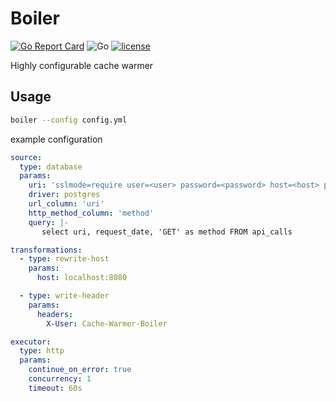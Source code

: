 # Boiler 

[![Go Report Card](https://goreportcard.com/badge/github.com/The-Data-Appeal-Company/boiler)](https://goreportcard.com/report/github.com/The-Data-Appeal-Company/boiler)
![Go](https://github.com/The-Data-Appeal-Company/boiler/workflows/Go/badge.svg)
[![license](https://img.shields.io/github/license/The-Data-Appeal-Company/boiler.svg)](LICENSE)


Highly configurable cache warmer
## Usage 

```bash
boiler --config config.yml 
```

example configuration 
```yaml
source:
  type: database
  params:
    uri: 'sslmode=require user=<user> password=<password> host=<host> port=<port> dbname=<db>'
    driver: postgres
    url_column: 'uri'
    http_method_column: 'method'
    query: |-
       select uri, request_date, 'GET' as method FROM api_calls

transformations:
  - type: rewrite-host
    params:
      host: localhost:8080

  - type: write-header
    params:
      headers:
        X-User: Cache-Warmer-Boiler

executor:
  type: http
  params:
    continue_on_error: true
    concurrency: 1
    timeout: 60s

```

